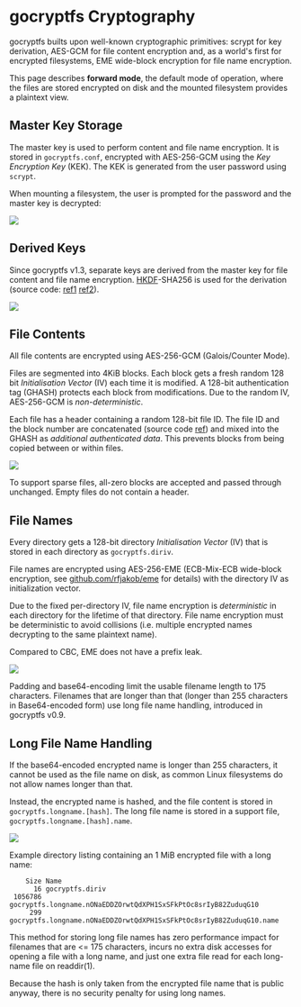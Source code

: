 gocryptfs Cryptography
======================

gocryptfs builts upon well-known cryptographic primitives: scrypt for
key derivation, AES-GCM for file content encryption and, as a world's
first for encrypted filesystems,
EME wide-block encryption for file name encryption.

This page describes **forward mode**, the default mode of operation, where
the files are stored encrypted on disk and the mounted filesystem provides
a plaintext view.

Master Key Storage
------------------

The master key is used to perform content and file name encryption.
It is stored in `gocryptfs.conf`, encrypted with AES-256-GCM using the
*Key Encryption Key* (KEK). The KEK is generated from the user password
using `scrypt`.

When mounting a filesystem, the user is prompted for the password and
the master key is decrypted:

![](img/master-key.svg)

Derived Keys
------------

Since gocryptfs v1.3, separate keys are derived from the master key for
file content and file name encryption.
[HKDF](https://pkg.go.dev/golang.org/x/crypto/hkdf)-SHA256 is used for the
derivation (source code: [ref1](https://github.com/rfjakob/gocryptfs/blob/f0e29d9b90b63d5fbe4164161ecb0e1035bb4af4/internal/cryptocore/hkdf.go)
[ref2](https://github.com/rfjakob/gocryptfs/blob/f0e29d9b90b63d5fbe4164161ecb0e1035bb4af4/internal/cryptocore/cryptocore.go#L66)).

![](img/derived-keys.svg)

File Contents
-------------

All file contents are encrypted using AES-256-GCM (Galois/Counter Mode).

Files are segmented into 4KiB blocks. Each block gets a fresh random
128 bit *Initialisation Vector* (IV) each time it is modified. A 128-bit authentication tag (GHASH)
protects each block from modifications.
Due to the random IV, AES-256-GCM is *non-deterministic*.

Each file has a header containing a random 128-bit file ID. The
file ID and the block number are concatenated
(source code [ref](https://github.com/rfjakob/gocryptfs/blob/64e5906ffa1f225a51048b3d0ac6b1a09e2ca170/internal/contentenc/content.go#L124))
and mixed into the GHASH as
*additional authenticated data*. This prevents blocks from being copied
between or within files.

![](img/file-content-encryption.svg)

To support sparse files, all-zero blocks are accepted and passed through
unchanged. Empty files do not contain a header.

File Names
----------

Every directory gets a 128-bit directory *Initialisation Vector* (IV) that is stored in each
directory as `gocryptfs.diriv`.

File names are encrypted using AES-256-EME (ECB-Mix-ECB wide-block encryption,
see [github.com/rfjakob/eme](https://github.com/rfjakob/eme) for details) with the directory IV
as initialization vector.

Due to the fixed per-directory IV, file name encryption is *deterministic* in each
directory for the lifetime of that directory. File name encryption must be
deterministic to avoid collisions (i.e. multiple encrypted names decrypting to the
same plaintext name).

Compared to CBC, EME does not have a prefix leak.

![](img/file-name-encryption.svg)

Padding and base64-encoding limit the usable filename length to 175 characters.
Filenames that are longer than that (longer than 255 characters in
Base64-encoded form) use long file name handling, introduced in gocryptfs v0.9.

Long File Name Handling
-----------------------

If the base64-encoded encrypted name is longer than 255 characters,
it cannot be used as the file name on disk, as common Linux filesystems
do not allow names longer than that.

Instead, the encrypted name is hashed, and the file content is stored in
`gocryptfs.longname.[hash]`. The long file name is stored in a support
file, `gocryptfs.longname.[hash].name`.

![](img/longnames.svg)

Example directory listing containing an 1 MiB encrypted file with a long name:

```
    Size Name
      16 gocryptfs.diriv
 1056786 gocryptfs.longname.nONaEDDZOrwtQdXPH1SxSFkPtOc8srIyB82ZuduqG10
     299 gocryptfs.longname.nONaEDDZOrwtQdXPH1SxSFkPtOc8srIyB82ZuduqG10.name
```

This method for storing long file names has zero performance impact
for filenames that are <= 175 characters, incurs no extra disk accesses
for opening a file with a long name, and just one extra file read for each
long-name file on readdir(1).

Because the hash is only taken from the encrypted file name that is public
anyway, there is no security penalty for using long names.
